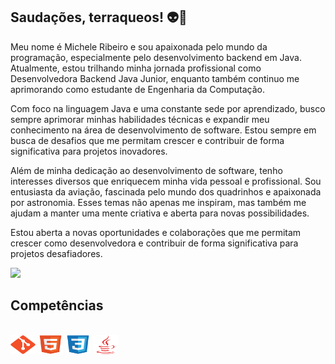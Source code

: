 ## Saudações, terraqueos! 👽🖖

Meu nome é Michele Ribeiro e sou apaixonada pelo mundo da programação, especialmente pelo desenvolvimento backend em Java. Atualmente, estou trilhando minha jornada profissional como Desenvolvedora Backend Java Junior, enquanto também continuo me aprimorando como estudante de Engenharia da Computação.

Com foco na linguagem Java e uma constante sede por aprendizado, busco sempre aprimorar minhas habilidades técnicas e expandir meu conhecimento na área de desenvolvimento de software. Estou sempre em busca de desafios que me permitam crescer e contribuir de forma significativa para projetos inovadores.

Além de minha dedicação ao desenvolvimento de software, tenho interesses diversos que enriquecem minha vida pessoal e profissional. Sou entusiasta da aviação, fascinada pelo mundo dos quadrinhos e apaixonada por astronomia. Esses temas não apenas me inspiram, mas também me ajudam a manter uma mente criativa e aberta para novas possibilidades.

Estou aberta a novas oportunidades e colaborações que me permitam crescer como desenvolvedora e contribuir de forma significativa para projetos desafiadores.
<div> 
  <a href = "mailto:hellomichelecodes@gmail.com"><img src="https://img.shields.io/badge/-Gmail-%23333?style=for-the-badge&logo=gmail&logoColor=white" target="_blank"></a>
</div>

## Competências

<div style="display: inline_block"><br>
  <img align="center" alt="Rafa-GIT" height="30" width="40" src="https://raw.githubusercontent.com/devicons/devicon/master/icons/git/git-plain.svg">
  <img align="center" alt="Rafa-HTML" height="30" width="40" src="https://raw.githubusercontent.com/devicons/devicon/master/icons/html5/html5-original.svg">
  <img align="center" alt="Rafa-CSS" height="30" width="40" src="https://raw.githubusercontent.com/devicons/devicon/master/icons/css3/css3-original.svg">
 <img align="center" alt="Rafa-Java" height="30" width="40" src="https://raw.githubusercontent.com/devicons/devicon/master/icons/java/java-plain.svg">
</div>
